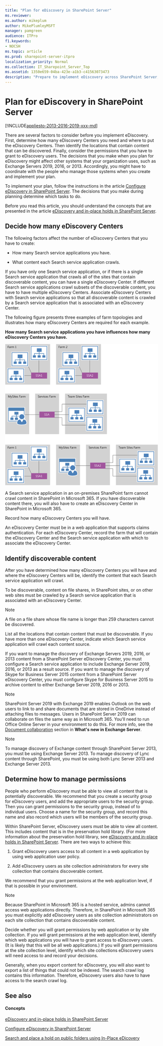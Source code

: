 ```yaml
---
title: "Plan for eDiscovery in SharePoint Server"
ms.reviewer: 
ms.author: mikeplum
author: MikePlumleyMSFT
manager: pamgreen
audience: ITPro
f1.keywords:
- NOCSH
ms.topic: article
ms.prod: sharepoint-server-itpro
localization_priority: Normal
ms.collection: IT_Sharepoint_Server_Top
ms.assetid: 1350e659-04ba-423e-a1b3-c41563073473
description: "Prepare to implement eDiscovery across SharePoint Server, Exchange Server, and Skype for Business. Determine permissions to grant and how many eDiscovery Centers to create."
---
```


# Plan for eDiscovery in SharePoint Server

[!INCLUDE[appliesto-2013-2016-2019-xxx-md](../includes/appliesto-2013-2016-2019-xxx-md.md)] 
  
There are several factors to consider before you implement eDiscovery. First, determine how many eDiscovery Centers you need and where to put the eDiscovery Centers. Then identify the locations that contain content that can be discovered. Finally, consider the permissions that you have to grant to eDiscovery users. The decisions that you make when you plan for eDiscovery might affect other systems that your organization uses, such as Exchange Servers 2019, 2016, or 2013. Accordingly, you might have to coordinate with the people who manage those systems when you create and implement your plan.
  
To implement your plan, follow the instructions in the article [Configure eDiscovery in SharePoint Server](configure-ediscovery-0.md). The decisions that you make during planning determine which tasks to do.
  
Before you read this article, you should understand the concepts that are presented in the article [eDiscovery and in-place holds in SharePoint Server](ediscovery-and-in-place-holds-in-sharepoint-server.md).
  
## Decide how many eDiscovery Centers
<a name="where-discovery-centers"> </a>

The following factors affect the number of eDiscovery Centers that you have to create:
  
- How many Search service applications you have.
    
- What content each Search service application crawls.
    
If you have only one Search service application, or if there is a single Search service application that crawls all of the sites that contain discoverable content, you can have a single eDiscovery Center. If different Search service applications crawl subsets of the discoverable content, you have to have multiple eDiscovery Centers. Associate eDiscovery Centers with Search service applications so that all discoverable content is crawled by a Search service application that is associated with an eDiscovery Center.
  
The following figure presents three examples of farm topologies and illustrates how many eDiscovery Centers are required for each example.
  
**How many Search service applications you have influences how many eDiscovery Centers you have.**

![How many Discovery Centers are needed?](../media/how-many-discovery-centers.gif)
  
A Search service application in an on-premises SharePoint farm cannot crawl content in SharePoint in Microsoft 365. If you have discoverable content there, you will also have to create an eDiscovery Center in SharePoint in Microsoft 365.
  
Record how many eDiscovery Centers you will have.
  
An eDiscovery Center must be in a web application that supports claims authentication. For each eDiscovery Center, record the farm that will contain the eDiscovery Center and the Search service application with which to associate the eDiscovery Center.
  
## Identify discoverable content
<a name="identify-content"> </a>

After you have determined how many eDiscovery Centers you will have and where the eDiscovery Centers will be, identify the content that each Search service application will crawl.
  
To be discoverable, content on file shares, in SharePoint sites, or on other web sites must be crawled by a Search service application that is associated with an eDiscovery Center.
  
> [!NOTE]
> A file on a file share whose file name is longer than 259 characters cannot be discovered. 
  
List all the locations that contain content that must be discoverable. If you have more than one eDiscovery Center, indicate which Search service application will crawl each content source.
  
If you want to manage the discovery of Exchange Servers 2019, 2016, or 2013 content from a SharePoint Server eDiscovery Center, you must configure a Search service application to include Exchange Server 2019, 2016, or 2013 as a result source. If you want to manage the discovery of Skype for Business Server 2015 content from a SharePoint Server eDiscovery Center, you must configure Skype for Business Server 2015 to archive content to either Exchange Server 2019, 2016 or 2013.

> [!NOTE]
> SharePoint Server 2019 with Exchange 2019 enables Outlook on the web users to link to and share documents that are stored in OneDrive instead of attaching files to messages. Users in SharePoint Server 2019 can collaborate on files the same way as in Microsoft 365. You'll need to run Office Online Server in your environment to do this. For more info, see the [Document collaboration](/Exchange/new-features/new-features?view=exchserver-2019#document-collaboration) section in **What's new in Exchange Server**.
  
> [!NOTE]
> To manage discovery of Exchange content through SharePoint Server 2013, you must be using Exchange Server 2013. To manage discovery of Lync content through SharePoint, you must be using both Lync Server 2013 and Exchange Server 2013. 
  
## Determine how to manage permissions
<a name="permissions"> </a>

People who perform eDiscovery must be able to view all content that is potentially discoverable. We recommend that you create a security group for eDiscovery users, and add the appropriate users to the security group. Then you can grant permissions to the security group, instead of to individual users. Choose a name for the security group, and record this name and also record which users will be members of the security group.
  
Within SharePoint Server, eDiscovery users must be able to view all content. This includes content that is in the preservation hold library. (For more information about the preservation hold library, see [eDiscovery and in-place holds in SharePoint Server](ediscovery-and-in-place-holds-in-sharepoint-server.md). There are two ways to achieve this:
  
1. Grant eDiscovery users access to all content in a web application by using web application user policy.
    
2. Add eDiscovery users as site collection administrators for every site collection that contains discoverable content.
    
We recommend that you grant permissions at the web application level, if that is possible in your environment.
  
> [!NOTE]
> Because SharePoint in Microsoft 365 is a hosted service, admins cannot access web applications directly. Therefore, in SharePoint in Microsoft 365 you must explicitly add eDiscovery users as site collection administrators on each site collection that contains discoverable content. 
  
Decide whether you will grant permissions by web application or by site collection. If you will grant permissions at the web application level, identify which web applications you will have to grant access to eDiscovery users. (It is likely that this will be all web applications.) If you will grant permissions at the site collection level, identify which site collections eDiscovery users will need access to and record your decisions.
  
Generally, when you export content for eDiscovery, you will also want to export a list of things that could not be indexed. The search crawl log contains this information. Therefore, eDiscovery users also have to have access to the search crawl log.
  
## See also
<a name="permissions"> </a>

#### Concepts

[eDiscovery and in-place holds in SharePoint Server](ediscovery-and-in-place-holds-in-sharepoint-server.md)
  
[Configure eDiscovery in SharePoint Server](configure-ediscovery-0.md)

[Search and place a hold on public folders using In-Place eDicovery](/Exchange/policy-and-compliance/ediscovery/search-public-folders?view=exchserver-2019)
